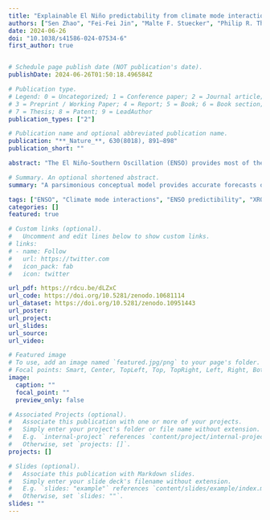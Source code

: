 ```yaml
---
title: "Explainable El Niño predictability from climate mode interactions"
authors: ["Sen Zhao", "Fei-Fei Jin", "Malte F. Stuecker", "Philip R. Thompson", "Jong-Seong Kug", "Michael J. McPhaden", "Mark A. Cane", "Andrew T. Wittenberg", "Wenju Cai"]
date: 2024-06-26
doi: "10.1038/s41586-024-07534-6"
first_author: true


# Schedule page publish date (NOT publication's date).
publishDate: 2024-06-26T01:50:18.496584Z

# Publication type.
# Legend: 0 = Uncategorized; 1 = Conference paper; 2 = Journal article;
# 3 = Preprint / Working Paper; 4 = Report; 5 = Book; 6 = Book section;
# 7 = Thesis; 8 = Patent; 9 = LeadAuthor
publication_types: ["2"]

# Publication name and optional abbreviated publication name.
publication: "**_Nature_**, 630(8018), 891–898"
publication_short: ""

abstract: "The El Niño-Southern Oscillation (ENSO) provides most of the global seasonal climate forecast skill, yet, quantifying the sources of skilful predictions is a long-standing challenge. Different sources of predictability affect ENSO evolution, leading to distinct global impacts. Artificial Intelligence (AI) forecasts offer promising advancements but linking their skill to specific physical processes is not yet possible, limiting our understanding of the dynamics underpinning the advancements. Here we show that an extended nonlinear recharge oscillator (XRO) model exhibits skilful ENSO forecasts at lead-times up to 16-18 months, better than global climate models and comparable to the most skilful AI forecasts. The XRO parsimoniously incorporates the core ENSO dynamics and ENSO’s seasonally modulated interactions with other modes of variability in the global oceans. The intrinsic enhancement of ENSO’s long-range forecast skill is traceable to the initial conditions of other climate modes via their memory and interactions with ENSO and is quantifiable in terms of these modes’ contributions to ENSO amplitude. Reforecasts using the XRO trained on climate model output show that reduced biases in both model ENSO dynamics and in climate mode interactions can lead to more skilful ENSO forecasts. The XRO framework's holistic treatment of ENSO's global multi-timescale interactions highlights promising targets for improving ENSO simulations and forecasts."

# Summary. An optional shortened abstract.
summary: "A parsimonious conceptual model provides accurate forecasts of the El Niño-Southern Oscillation (ENSO) climate phenomenon up to 16-18 months in advance, outperforming global climate models and rivalling the best forecasts using artificial intelligence methods. The model enhances understanding and quantifies the impacts of various ocean climate patterns on ENSO predictability."

tags: ["ENSO", "Climate mode interactions", "ENSO predictibility", "XRO"]
categories: []
featured: true

# Custom links (optional).
#   Uncomment and edit lines below to show custom links.
# links:
# - name: Follow
#   url: https://twitter.com
#   icon_pack: fab
#   icon: twitter

url_pdf: https://rdcu.be/dLZxC
url_code: https://doi.org/10.5281/zenodo.10681114
url_dataset: https://doi.org/10.5281/zenodo.10951443
url_poster:
url_project:
url_slides:
url_source:
url_video:

# Featured image
# To use, add an image named `featured.jpg/png` to your page's folder. 
# Focal points: Smart, Center, TopLeft, Top, TopRight, Left, Right, BottomLeft, Bottom, BottomRight.
image:
  caption: ""
  focal_point: ""
  preview_only: false

# Associated Projects (optional).
#   Associate this publication with one or more of your projects.
#   Simply enter your project's folder or file name without extension.
#   E.g. `internal-project` references `content/project/internal-project/index.md`.
#   Otherwise, set `projects: []`.
projects: []

# Slides (optional).
#   Associate this publication with Markdown slides.
#   Simply enter your slide deck's filename without extension.
#   E.g. `slides: "example"` references `content/slides/example/index.md`.
#   Otherwise, set `slides: ""`.
slides: ""
---
```


